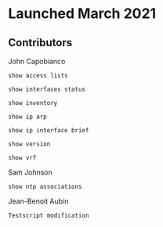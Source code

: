 # Launched March 2021 

## Contributors 

John Capobianco

    show access lists

    show interfaces status

    show inventory

    show ip arp

    show ip interface brief

    show version

    show vrf

Sam Johnson

    show ntp associations 

Jean-Benoit Aubin

    Testscript modification
